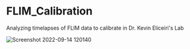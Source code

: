 # FLIM_Calibration
Analyzing timelapses of FLIM data to calibrate in Dr. Kevin Eliceiri's Lab

![Screenshot 2022-09-14 120140](https://user-images.githubusercontent.com/96085470/190217314-799ac725-fdd8-43ef-81fa-e116a29c3796.png)
